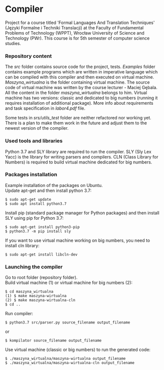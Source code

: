 # 
# Compiler
Project for a course titled 'Formal Languages And Translation Techniques'
(Języki Formalne i Techniki Translacji) at the Faculty of Fundamental Problems of Technology (WPPT), 
Wrocław University of Science and Technology (PWr). This course is for 5th semester of computer science
studies.

### Repository content
The _src_ folder contains source code for the project, tests. _Examples_ folder 
contains example programs which are written in imperative language which can
be compiled with this compiler and then executed on virtual machine.
_Maszyna_wirtualna_ is the folder containing virtual machine.
The source code of virtual machine was written by the course lecturer - Maciej
Gębala. All the content in the folder _maszyna_wirtualna_ belongs to him.
Virtual machine has two versions: classic and dedicated to big numbers (running
it requires installation of additional package). More info about
requirements and task specification in _labor4.pdf_ file.  
 
Some tests in _srs/utils_test_ folder are neither refactored nor working yet. There is a plan 
to make them work in the future and adjust them to the newest version of the
compiler.


### Used tools and libraries
Python 3.7 and SLY library are required to run the compiler.
SLY (Sly Lex Yacc) is the library for writing parsers and compilers.
CLN (Class Library for Numbers) is required to build virtual machine dedicated for big numbers.

### Packages installation
Example installation of the packages on Ubuntu.  
Update apt-get and then install python 3.7:
```
$ sudo apt-get update
$ sudo apt install python3.7
```
Install pip (standard package manager for Python packages) and then install SLY using pip for Python 3.7:
```
$ sudo apt-get install python3-pip
$ python3.7 -m pip install sly
```
If you want to use virtual machine working on big numbers, you need to install cln library:
```
$ sudo apt-get install libcln-dev
```  


### Launching the compiler
Go to root folder (repository folder).  
Build virtual machine (1) or virtual machine for big numbers (2):
```
$ cd maszyna_wirtualna
(1) $ make maszyna-wirtualna
(2) $ make maszyna-wirtualna-cln
$ cd ..
```
Run compiler:
```
$ python3.7 src/parser.py source_filename output_filename
```
or
```
$ kompilator source_filename output_filename
```
Use virtual machine (classic or big numbers) to run the generated code:
```
$ ./maszyna_wirtualna/maszyna-wirtualna output_filename
$ ./maszyna_wirtualna/maszyna-wirtualna-cln output_filename
```
